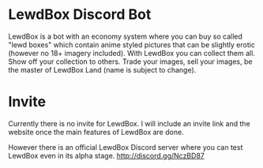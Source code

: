 # LewdBox Discord Bot
LewdBox is a bot with an economy system where you can buy so called "lewd boxes" which contain anime styled pictures that can be slightly erotic (however no 18+ imagery included).
With LewdBox you can collect them all. Show off your collection to others. Trade your images, sell your images, be the master of LewdBox Land (name is subject to change).

# Invite
Currently there is no invite for LewdBox. I will include an invite link and the website once the main features of LewdBox are done.

However there is an official LewdBox Discord server where you can test LewdBox even in  its alpha stage.
http://discord.gg/NczBD87
